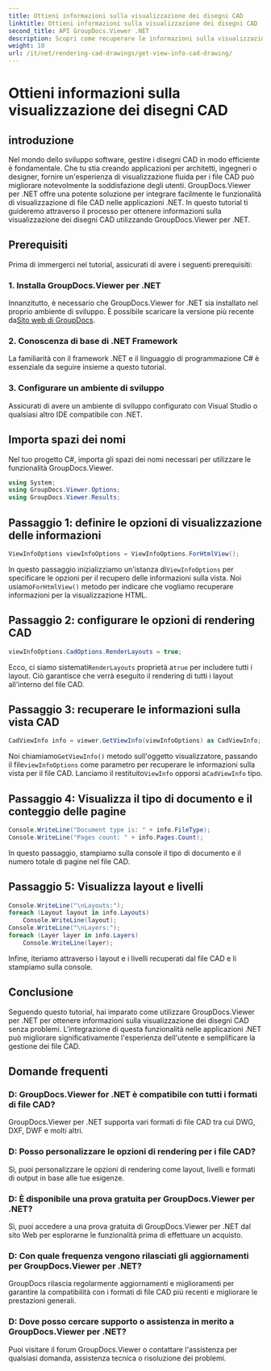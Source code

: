 ```yaml
---
title: Ottieni informazioni sulla visualizzazione dei disegni CAD
linktitle: Ottieni informazioni sulla visualizzazione dei disegni CAD
second_title: API GroupDocs.Viewer .NET
description: Scopri come recuperare le informazioni sulla visualizzazione dei disegni CAD utilizzando GroupDocs.Viewer per .NET. Migliora le tue applicazioni .NET con la gestione fluida dei file CAD.
weight: 10
url: /it/net/rendering-cad-drawings/get-view-info-cad-drawing/
---
```


# Ottieni informazioni sulla visualizzazione dei disegni CAD

## introduzione
Nel mondo dello sviluppo software, gestire i disegni CAD in modo efficiente è fondamentale. Che tu stia creando applicazioni per architetti, ingegneri o designer, fornire un'esperienza di visualizzazione fluida per i file CAD può migliorare notevolmente la soddisfazione degli utenti. GroupDocs.Viewer per .NET offre una potente soluzione per integrare facilmente le funzionalità di visualizzazione di file CAD nelle applicazioni .NET. In questo tutorial ti guideremo attraverso il processo per ottenere informazioni sulla visualizzazione dei disegni CAD utilizzando GroupDocs.Viewer per .NET.
## Prerequisiti
Prima di immergerci nel tutorial, assicurati di avere i seguenti prerequisiti:
### 1. Installa GroupDocs.Viewer per .NET
 Innanzitutto, è necessario che GroupDocs.Viewer for .NET sia installato nel proprio ambiente di sviluppo. È possibile scaricare la versione più recente da[Sito web di GroupDocs](https://releases.groupdocs.com/viewer/net/).
### 2. Conoscenza di base di .NET Framework
La familiarità con il framework .NET e il linguaggio di programmazione C# è essenziale da seguire insieme a questo tutorial.
### 3. Configurare un ambiente di sviluppo
Assicurati di avere un ambiente di sviluppo configurato con Visual Studio o qualsiasi altro IDE compatibile con .NET.

## Importa spazi dei nomi
Nel tuo progetto C#, importa gli spazi dei nomi necessari per utilizzare le funzionalità GroupDocs.Viewer.

```csharp
using System;
using GroupDocs.Viewer.Options;
using GroupDocs.Viewer.Results;
```

## Passaggio 1: definire le opzioni di visualizzazione delle informazioni
```csharp
ViewInfoOptions viewInfoOptions = ViewInfoOptions.ForHtmlView();
```
 In questo passaggio inizializziamo un'istanza di`ViewInfoOptions` per specificare le opzioni per il recupero delle informazioni sulla vista. Noi usiamo`ForHtmlView()` metodo per indicare che vogliamo recuperare informazioni per la visualizzazione HTML.
## Passaggio 2: configurare le opzioni di rendering CAD
```csharp
viewInfoOptions.CadOptions.RenderLayouts = true;
```
 Ecco, ci siamo sistemati`RenderLayouts` proprietà a`true` per includere tutti i layout. Ciò garantisce che verrà eseguito il rendering di tutti i layout all'interno del file CAD.
## Passaggio 3: recuperare le informazioni sulla vista CAD
```csharp
CadViewInfo info = viewer.GetViewInfo(viewInfoOptions) as CadViewInfo;
```
 Noi chiamiamo`GetViewInfo()` metodo sull'oggetto visualizzatore, passando il file`viewInfoOptions` come parametro per recuperare le informazioni sulla vista per il file CAD. Lanciamo il restituito`ViewInfo` opporsi a`CadViewInfo` tipo.
## Passaggio 4: Visualizza il tipo di documento e il conteggio delle pagine
```csharp
Console.WriteLine("Document type is: " + info.FileType);
Console.WriteLine("Pages count: " + info.Pages.Count);
```
In questo passaggio, stampiamo sulla console il tipo di documento e il numero totale di pagine nel file CAD.
## Passaggio 5: Visualizza layout e livelli
```csharp
Console.WriteLine("\nLayouts:");
foreach (Layout layout in info.Layouts)
    Console.WriteLine(layout);
Console.WriteLine("\nLayers:");
foreach (Layer layer in info.Layers)
    Console.WriteLine(layer);
```
Infine, iteriamo attraverso i layout e i livelli recuperati dal file CAD e li stampiamo sulla console.

## Conclusione
Seguendo questo tutorial, hai imparato come utilizzare GroupDocs.Viewer per .NET per ottenere informazioni sulla visualizzazione dei disegni CAD senza problemi. L'integrazione di questa funzionalità nelle applicazioni .NET può migliorare significativamente l'esperienza dell'utente e semplificare la gestione dei file CAD.
## Domande frequenti
### D: GroupDocs.Viewer for .NET è compatibile con tutti i formati di file CAD?
GroupDocs.Viewer per .NET supporta vari formati di file CAD tra cui DWG, DXF, DWF e molti altri.
### D: Posso personalizzare le opzioni di rendering per i file CAD?
Sì, puoi personalizzare le opzioni di rendering come layout, livelli e formati di output in base alle tue esigenze.
### D: È disponibile una prova gratuita per GroupDocs.Viewer per .NET?
Sì, puoi accedere a una prova gratuita di GroupDocs.Viewer per .NET dal sito Web per esplorarne le funzionalità prima di effettuare un acquisto.
### D: Con quale frequenza vengono rilasciati gli aggiornamenti per GroupDocs.Viewer per .NET?
GroupDocs rilascia regolarmente aggiornamenti e miglioramenti per garantire la compatibilità con i formati di file CAD più recenti e migliorare le prestazioni generali.
### D: Dove posso cercare supporto o assistenza in merito a GroupDocs.Viewer per .NET?
Puoi visitare il forum GroupDocs.Viewer o contattare l'assistenza per qualsiasi domanda, assistenza tecnica o risoluzione dei problemi.
